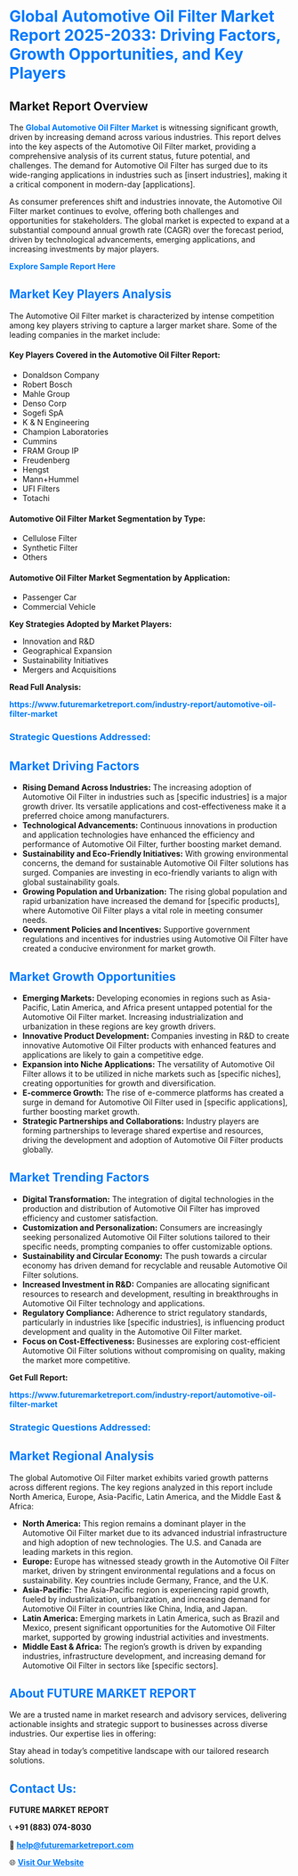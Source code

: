 <h1 style="color: #007BFF;">Global Automotive Oil Filter Market Report 2025-2033: Driving Factors, Growth Opportunities, and Key Players</h1>

<section id="overview">
<h2>Market Report Overview</h2>
<p>The <a href="https://www.futuremarketreport.com/industry-report/automotive-oil-filter-market" style="color: #007BFF; text-decoration: none;"><strong>Global Automotive Oil Filter Market</strong></a> is witnessing significant growth, driven by increasing demand across various industries. This report delves into the key aspects of the Automotive Oil Filter market, providing a comprehensive analysis of its current status, future potential, and challenges. The demand for Automotive Oil Filter has surged due to its wide-ranging applications in industries such as [insert industries], making it a critical component in modern-day [applications].</p>
<p>As consumer preferences shift and industries innovate, the Automotive Oil Filter market continues to evolve, offering both challenges and opportunities for stakeholders. The global market is expected to expand at a substantial compound annual growth rate (CAGR) over the forecast period, driven by technological advancements, emerging applications, and increasing investments by major players.</p>
</section>

<section id="overview">
<p><a href="https://www.futuremarketreport.com/request-sample/reportId=48210" style="color: #007BFF; text-decoration: none;"><strong>Explore Sample Report Here</strong></a></p>
</section>

<section id="key-players">
<h2 style="color: #007BFF;">Market Key Players Analysis</h2>
<p>The Automotive Oil Filter market is characterized by intense competition among key players striving to capture a larger market share. Some of the leading companies in the market include:</p>
<h4>Key Players Covered in the Automotive Oil Filter Report:</h4>
<ul><li>Donaldson Company</li><li>Robert Bosch</li><li>Mahle Group</li><li>Denso Corp</li><li>Sogefi SpA</li><li>K &amp; N Engineering</li><li>Champion Laboratories</li><li>Cummins</li><li>FRAM Group IP</li><li>Freudenberg</li><li>Hengst</li><li>Mann+Hummel</li><li>UFI Filters</li><li>Totachi</li></ul>
<h4>Automotive Oil Filter Market Segmentation by Type:</h4>
<ul><li>Cellulose Filter</li><li>Synthetic Filter</li><li>Others</li></ul>

<h4>Automotive Oil Filter Market Segmentation by Application:</h4>
<ul><li>Passenger Car</li><li>Commercial Vehicle</li></ul>
<p><strong>Key Strategies Adopted by Market Players:</strong></p>
<ul>
<li>Innovation and R&D</li>
<li>Geographical Expansion</li>
<li>Sustainability Initiatives</li>
<li>Mergers and Acquisitions</li>
</ul>
</section>

<section>
<p><strong>Read Full Analysis: </strong></p><a href="https://www.futuremarketreport.com/industry-report/automotive-oil-filter-market" style="color: #007BFF; text-decoration: none;"><strong>https://www.futuremarketreport.com/industry-report/automotive-oil-filter-market</strong></a>
<h3 style="color: #007BFF;">Strategic Questions Addressed:</h3>
</section>

<section id="driving-factors">
<h2 style="color: #007BFF;">Market Driving Factors</h2>
<ul>
<li><strong>Rising Demand Across Industries:</strong> The increasing adoption of Automotive Oil Filter in industries such as [specific industries] is a major growth driver. Its versatile applications and cost-effectiveness make it a preferred choice among manufacturers.</li>
<li><strong>Technological Advancements:</strong> Continuous innovations in production and application technologies have enhanced the efficiency and performance of Automotive Oil Filter, further boosting market demand.</li>
<li><strong>Sustainability and Eco-Friendly Initiatives:</strong> With growing environmental concerns, the demand for sustainable Automotive Oil Filter solutions has surged. Companies are investing in eco-friendly variants to align with global sustainability goals.</li>
<li><strong>Growing Population and Urbanization:</strong> The rising global population and rapid urbanization have increased the demand for [specific products], where Automotive Oil Filter plays a vital role in meeting consumer needs.</li>
<li><strong>Government Policies and Incentives:</strong> Supportive government regulations and incentives for industries using Automotive Oil Filter have created a conducive environment for market growth.</li>
</ul>
</section>

<section id="growth-opportunities">
<h2 style="color: #007BFF;">Market Growth Opportunities</h2>
<ul>
<li><strong>Emerging Markets:</strong> Developing economies in regions such as Asia-Pacific, Latin America, and Africa present untapped potential for the Automotive Oil Filter market. Increasing industrialization and urbanization in these regions are key growth drivers.</li>
<li><strong>Innovative Product Development:</strong> Companies investing in R&D to create innovative Automotive Oil Filter products with enhanced features and applications are likely to gain a competitive edge.</li>
<li><strong>Expansion into Niche Applications:</strong> The versatility of Automotive Oil Filter allows it to be utilized in niche markets such as [specific niches], creating opportunities for growth and diversification.</li>
<li><strong>E-commerce Growth:</strong> The rise of e-commerce platforms has created a surge in demand for Automotive Oil Filter used in [specific applications], further boosting market growth.</li>
<li><strong>Strategic Partnerships and Collaborations:</strong> Industry players are forming partnerships to leverage shared expertise and resources, driving the development and adoption of Automotive Oil Filter products globally.</li>
</ul>
</section>

<section id="trending-factors">
<h2 style="color: #007BFF;">Market Trending Factors</h2>
<ul>
<li><strong>Digital Transformation:</strong> The integration of digital technologies in the production and distribution of Automotive Oil Filter has improved efficiency and customer satisfaction.</li>
<li><strong>Customization and Personalization:</strong> Consumers are increasingly seeking personalized Automotive Oil Filter solutions tailored to their specific needs, prompting companies to offer customizable options.</li>
<li><strong>Sustainability and Circular Economy:</strong> The push towards a circular economy has driven demand for recyclable and reusable Automotive Oil Filter solutions.</li>
<li><strong>Increased Investment in R&D:</strong> Companies are allocating significant resources to research and development, resulting in breakthroughs in Automotive Oil Filter technology and applications.</li>
<li><strong>Regulatory Compliance:</strong> Adherence to strict regulatory standards, particularly in industries like [specific industries], is influencing product development and quality in the Automotive Oil Filter market.</li>
<li><strong>Focus on Cost-Effectiveness:</strong> Businesses are exploring cost-efficient Automotive Oil Filter solutions without compromising on quality, making the market more competitive.</li>
</ul>
</section>

<section>
<p><strong>Get Full Report: </strong></p><a href="https://www.futuremarketreport.com/industry-report/automotive-oil-filter-market" style="color: #007BFF; text-decoration: none;"><strong>https://www.futuremarketreport.com/industry-report/automotive-oil-filter-market</strong></a>
<h3 style="color: #007BFF;">Strategic Questions Addressed:</h3>
</section>


<section id="regional-analysis">
<h2 style="color: #007BFF;">Market Regional Analysis</h2>
<p>The global Automotive Oil Filter market exhibits varied growth patterns across different regions. The key regions analyzed in this report include North America, Europe, Asia-Pacific, Latin America, and the Middle East & Africa:</p>
<ul>
<li><strong>North America:</strong> This region remains a dominant player in the Automotive Oil Filter market due to its advanced industrial infrastructure and high adoption of new technologies. The U.S. and Canada are leading markets in this region.</li>
<li><strong>Europe:</strong> Europe has witnessed steady growth in the Automotive Oil Filter market, driven by stringent environmental regulations and a focus on sustainability. Key countries include Germany, France, and the U.K.</li>
<li><strong>Asia-Pacific:</strong> The Asia-Pacific region is experiencing rapid growth, fueled by industrialization, urbanization, and increasing demand for Automotive Oil Filter in countries like China, India, and Japan.</li>
<li><strong>Latin America:</strong> Emerging markets in Latin America, such as Brazil and Mexico, present significant opportunities for the Automotive Oil Filter market, supported by growing industrial activities and investments.</li>
<li><strong>Middle East & Africa:</strong> The region’s growth is driven by expanding industries, infrastructure development, and increasing demand for Automotive Oil Filter in sectors like [specific sectors].</li>
</ul>
</section>

<footer>
<h2 style="color: #007BFF;">About FUTURE MARKET REPORT</h2>
<p>We are a trusted name in market research and advisory services, delivering actionable insights and strategic support to businesses across diverse industries. Our expertise lies in offering:</p>

<p>Stay ahead in today’s competitive landscape with our tailored research solutions.</p>

<h2 style="color: #007BFF;">Contact Us:</h2>
<p><strong>FUTURE MARKET REPORT</strong></p>
<p>📞 <strong>+91 (883) 074-8030</strong></p>
<p>📧 <strong><a href="mailto:help@futuremarketreport.com" style="color: #007BFF;">help@futuremarketreport.com</a></strong></p>
<p>🌐 <strong><a href="https://www.futuremarketreport.com/" style="color: #007BFF;">Visit Our Website</a></strong></p>
</footer>